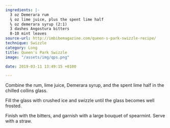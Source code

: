 ```yaml
---
ingredients: |-
  3 oz Demerara rum
  ¾ oz lime juice, plus the spent lime half
  ½ oz demerara syrup (2:1)
  3 dashes Angostura bitters
  8-10 mint leaves
source-url: http://imbibemagazine.com/queen-s-park-swizzle-recipe/
technique: Swizzle
category: Long
title: Queen's Park Swizzle
image: "/assets/img/qps.png"

date: 2019-03-11 13:49:15 +0100

---
```

Combine the rum, lime juice, Demerara syrup, and the spent lime half in the chilled collins glass.

Fill the glass with crushed ice and swizzle until the glass becomes well frosted.

Finish with the bitters, and garnish with a large bouquet of spearmint. Serve with a straw.